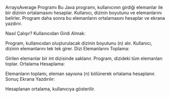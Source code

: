 ArraysAverage Programı
Bu Java programı, kullanıcının girdiği elemanlar ile bir dizinin ortalamasını hesaplar. Kullanıcı, dizinin boyutunu ve elemanlarını belirler. Program daha sonra bu elemanların ortalamasını hesaplar ve ekrana yazdırır.

Nasıl Çalışır?
Kullanıcıdan Girdi Almak:

Program, kullanıcıdan oluşturulacak dizinin boyutunu (n) alır.
Kullanıcı, dizinin elemanlarını tek tek girer.
Dizi Elemanlarını Toplama:

Girilen elemanlar bir int dizisinde saklanır.
Program, dizideki tüm elemanları toplar.
Ortalama Hesaplama:

Elemanların toplamı, eleman sayısına (n) bölünerek ortalama hesaplanır.
Sonuç Ekrana Yazdırılır:

Hesaplanan ortalama, kullanıcıya gösterilir.
